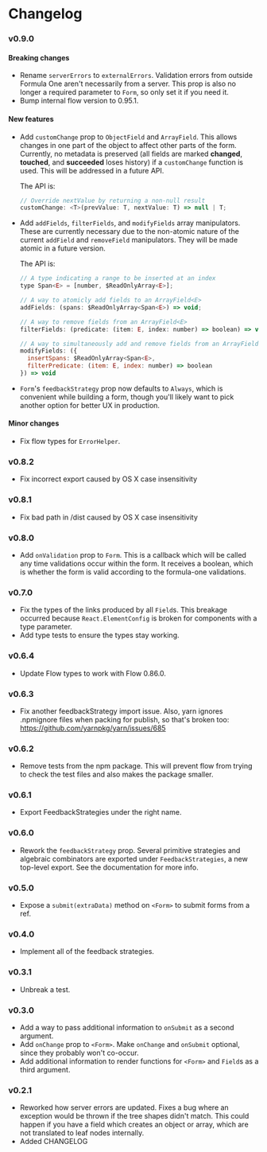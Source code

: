 # Changelog

### v0.9.0

#### Breaking changes

- Rename `serverErrors` to `externalErrors`. Validation errors from outside Formula One aren't necessarily from a server. This prop is also no longer a required parameter to `Form`, so only set it if you need it.
- Bump internal flow version to 0.95.1.

#### New features

- Add `customChange` prop to `ObjectField` and `ArrayField`. This allows changes in one part of the object to affect other parts of the form. Currently, no metadata is preserved (all fields are marked **changed**, **touched**, and **succeeded** loses history) if a `customChange` function is used. This will be addressed in a future API.

  The API is:

  ```js
  // Override nextValue by returning a non-null result
  customChange: <T>(prevValue: T, nextValue: T) => null | T;
  ```

- Add `addFields`, `filterFields`, and `modifyFields` array manipulators. These are currently necessary due to the non-atomic nature of the current `addField` and `removeField` manipulators. They will be made atomic in a future version.

  The API is:

  ```jsx
  // A type indicating a range to be inserted at an index
  type Span<E> = [number, $ReadOnlyArray<E>];

  // A way to atomicly add fields to an ArrayField<E>
  addFields: (spans: $ReadOnlyArray<Span<E>) => void;

  // A way to remove fields from an ArrayField<E>
  filterFields: (predicate: (item: E, index: number) => boolean) => void

  // A way to simultaneously add and remove fields from an ArrayField<E>
  modifyFields: ({
    insertSpans: $ReadOnlyArray<Span<E>,
    filterPredicate: (item: E, index: number) => boolean
  }) => void
  ```

- `Form`'s `feedbackStrategy` prop now defaults to `Always`, which is convenient while building a form, though you'll likely want to pick another option for better UX in production.

#### Minor changes

- Fix flow types for `ErrorHelper`.

### v0.8.2

- Fix incorrect export caused by OS X case insensitivity

### v0.8.1

- Fix bad path in /dist caused by OS X case insensitivity

### v0.8.0

- Add `onValidation` prop to `Form`. This is a callback which will be called any time validations occur within the form. It receives a boolean, which is whether the form is valid according to the formula-one validations.

### v0.7.0

- Fix the types of the links produced by all `Field`s. This breakage occurred because `React.ElementConfig` is broken for components with a type parameter.
- Add type tests to ensure the types stay working.

### v0.6.4

- Update Flow types to work with Flow 0.86.0.

### v0.6.3

- Fix another feedbackStrategy import issue. Also, yarn ignores .npmignore files when packing for publish, so that's broken too: https://github.com/yarnpkg/yarn/issues/685

### v0.6.2

- Remove tests from the npm package. This will prevent flow from trying to check the test files and also makes the package smaller.

### v0.6.1

- Export FeedbackStrategies under the right name.

### v0.6.0

- Rework the `feedbackStrategy` prop. Several primitive strategies and algebraic combinators are exported under `FeedbackStrategies`, a new top-level export. See the documentation for more info.

### v0.5.0

- Expose a `submit(extraData)` method on `<Form>` to submit forms from a ref.

### v0.4.0

- Implement all of the feedback strategies.

### v0.3.1

- Unbreak a test.

### v0.3.0

- Add a way to pass additional information to `onSubmit` as a second argument.
- Add `onChange` prop to `<Form>`. Make `onChange` and `onSubmit` optional, since they probably won't co-occur.
- Add additional information to render functions for `<Form>` and `Field`s as a third argument.

### v0.2.1

- Reworked how server errors are updated. Fixes a bug where an exception would be thrown if the tree shapes didn't match. This could happen if you have a field which creates an object or array, which are not translated to leaf nodes internally.
- Added CHANGELOG
